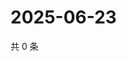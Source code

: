 # 2025-06-23

共 0 条

<!-- BEGIN ZHIHUQUESTIONS -->
<!-- 最后更新时间 Mon Jun 23 2025 10:57:07 GMT+0800 (China Standard Time) -->

<!-- END ZHIHUQUESTIONS -->
